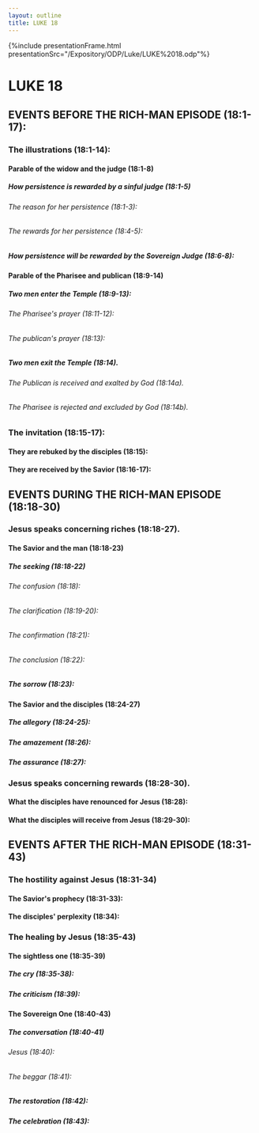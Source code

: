 ```yaml
---
layout: outline
title: LUKE 18
---
```

{%include presentationFrame.html presentationSrc="/Expository/ODP/Luke/LUKE%2018.odp"%}

# LUKE 18
## EVENTS BEFORE THE RICH-MAN EPISODE (18:1-17): 
###  The illustrations (18:1-14): 
####  Parable of the widow and the judge (18:1-8) 
#####  How persistence is rewarded by a sinful judge (18:1-5) 
######  The reason for her persistence (18:1-3): 
######  The rewards for her persistence (18:4-5): 
#####  How persistence will be rewarded by the Sovereign Judge (18:6-8): 
####  Parable of the Pharisee and publican (18:9-14) 
#####  Two men enter the Temple (18:9-13): 
######  The Pharisee\'s prayer (18:11-12): 
######  The publican\'s prayer (18:13): 
#####  Two men exit the Temple (18:14). 
######  The Publican is received and exalted by God (18:14a). 
######  The Pharisee is rejected and excluded by God (18:14b). 
###  The invitation (18:15-17): 
####  They are rebuked by the disciples (18:15): 
####  They are received by the Savior (18:16-17): 
## EVENTS DURING THE RICH-MAN EPISODE (18:18-30) 
###  Jesus speaks concerning riches (18:18-27). 
####  The Savior and the man (18:18-23) 
#####  The seeking (18:18-22) 
######  The confusion (18:18): 
######  The clarification (18:19-20): 
######  The confirmation (18:21): 
######  The conclusion (18:22): 
#####  The sorrow (18:23): 
####  The Savior and the disciples (18:24-27) 
#####  The allegory (18:24-25): 
#####  The amazement (18:26): 
#####  The assurance (18:27): 
###  Jesus speaks concerning rewards (18:28-30). 
####  What the disciples have renounced for Jesus (18:28): 
####  What the disciples will receive from Jesus (18:29-30): 
## EVENTS AFTER THE RICH-MAN EPISODE (18:31-43) 
###  The hostility against Jesus (18:31-34) 
####  The Savior\'s prophecy (18:31-33): 
####  The disciples\' perplexity (18:34): 
###  The healing by Jesus (18:35-43) 
####  The sightless one (18:35-39) 
#####  The cry (18:35-38): 
#####  The criticism (18:39): 
####  The Sovereign One (18:40-43) 
#####  The conversation (18:40-41) 
######  Jesus (18:40): 
######  The beggar (18:41): 
#####  The restoration (18:42): 
#####  The celebration (18:43): 
